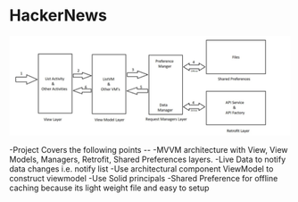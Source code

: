 # HackerNews
![alt text](https://github.com/rupesh-saxena/HackerNews/blob/master/layers.JPG?raw=true)

-Project Covers the following points --
-MVVM architecture with View, View Models, Managers, Retrofit, Shared Preferences layers.
-Live Data to notify data changes i.e. notify list
-Use architectural component ViewModel to construct viewmodel
-Use Solid principals
-Shared Preference for offline caching because its light weight file and easy to setup


